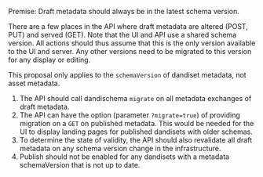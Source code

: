 Premise: Draft metadata should always be in the latest schema version.

There are a few places in the API where draft metadata are altered (POST, PUT) and served (GET). Note that the UI and 
API use a shared schema version. All actions should thus assume that this is the only version available to the UI and
server. Any other versions need to be migrated to this version for any display or editing.

This proposal only applies to the `schemaVersion` of dandiset metadata, not asset metadata.

1. The API should call dandischema `migrate` on all metadata exchanges of draft metadata.
2. The API can have the option (parameter `?migrate=true`) of providing migration on a `GET` on published metadata. 
   This would be needed for the UI to display landing pages for published dandisets with older schemas.
3. To determine the state of validity, the API should also revalidate all draft metadata on any schema version change 
   in the infrastructure.
4. Publish should not be enabled for any dandisets with a metadata schemaVersion that is not up to date.


